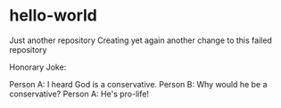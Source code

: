 # hello-world
Just another repository
Creating yet again another change to this failed repository

Honorary Joke:

Person A: I heard God is a conservative.
Person B: Why would he be a conservative?
Person A: He's pro-life!
